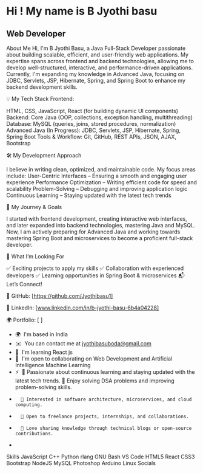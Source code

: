 Hi ! My name is B Jyothi basu
=====================================================================================================================================

Web Developer
-------------

About Me
Hi, I'm B Jyothi Basu, a Java Full-Stack Developer passionate about building scalable, efficient, and user-friendly web applications.
My expertise spans across frontend and backend technologies, allowing me to develop well-structured, interactive, and performance-driven applications. Currently, I'm expanding my knowledge in Advanced Java, focusing on JDBC, Servlets, JSP, Hibernate, Spring, and Spring Boot to enhance my backend development skills.

💡 My Tech Stack Frontend:

HTML, CSS, JavaScript, React (for building dynamic UI components) Backend: Core Java (OOP, collections, exception handling, multithreading) Database: MySQL (queries, joins, stored procedures, normalization) Advanced Java (In Progress): JDBC, Servlets, JSP, Hibernate, Spring, Spring Boot Tools & Workflow: Git, GitHub, REST APIs, JSON, AJAX, Bootstrap

🛠 My Development Approach

I believe in writing clean, optimized, and maintainable code. My focus areas include: User-Centric Interfaces – Ensuring a smooth and engaging user experience Performance Optimization – Writing efficient code for speed and scalability Problem-Solving – Debugging and improving application logic Continuous Learning – Staying updated with the latest tech trends

🌱 My Journey & Goals

I started with frontend development, creating interactive web interfaces, and later expanded into backend technologies, mastering Java and MySQL. 
Now, I am actively preparing for Advanced Java and working towards mastering Spring Boot and microservices to become a proficient full-stack developer.

📌 What I’m Looking For

✅ Exciting projects to apply my skills
✅ Collaboration with experienced developers
✅ Learning opportunities in Spring Boot & microservices 
📬 Let’s Connect!

💼 GitHub: [https://github.com/Jyothibasu1]

🔗 LinkedIn: [www.linkedin.com/in/b-jyothi-basu-6b4a04228] 

🌍 Portfolio: [ \]

*   🌍  I'm based in India
*   ✉️  You can contact me at [jyothibasuboda@gmail.com](mailto:jyothibasuboda@gmail.com)
*   🧠  I'm learning React js
*   🤝  I'm open to collaborating on Web Development and Artificial Intelligence Machine Learning
*   ⚡  🔹 Passionate about continuous learning and staying updated with the latest tech trends.
        🔹 Enjoy solving DSA problems and improving problem-solving skills.
*       🔹 Interested in software architecture, microservices, and cloud computing.
*       🔹 Open to freelance projects, internships, and collaborations.
*       🔹 Love sharing knowledge through technical blogs or open-source contributions.

*   
Skills
JavaScript
C++
Python
rlang
GNU Bash
VS Code
HTML5
React
CSS3
Bootstrap
NodeJS
MySQL
Photoshop
Arduino
Linux
Socials





